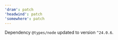 ```yaml
---
'dram': patch
'headwind': patch
'somewhere': patch
---
```

Dependency `@types/node` updated to version `^24.0.6`.
